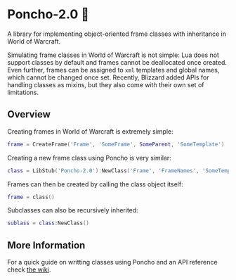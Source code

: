 # Poncho-2.0 :running_shirt_with_sash:
A library for implementing object-oriented frame classes with inheritance in World of Warcraft.

Simulating frame classes in World of Warcraft is not simple: Lua does not support classes by default and frames cannot be deallocated once created. Even further, frames can be assigned to `xml` templates and global names, which cannot be changed once set. Recently, Blizzard added APIs for handling classes as mixins, but they also come with their own set of limitations.

## Overview
Creating frames in World of Warcraft is extremely simple:
````lua
frame = CreateFrame('Frame', 'SomeFrame', SomeParent, 'SomeTemplate')
````

Creating a new frame class using Poncho is very similar:

````lua
class = LibStub('Poncho-2.0'):NewClass('Frame', 'FrameNames', 'SomeTemplate')
````

Frames can then be created by calling the class object itself:
````lua
frame = class()
````

Subclasses can also be recursively inherited:
````lua
sublass = class:NewClass()
````

## More Information
For a quick guide on writting classes using Poncho and an API reference check [the wiki](https://github.com/Jaliborc/Poncho-2.0/wiki).
